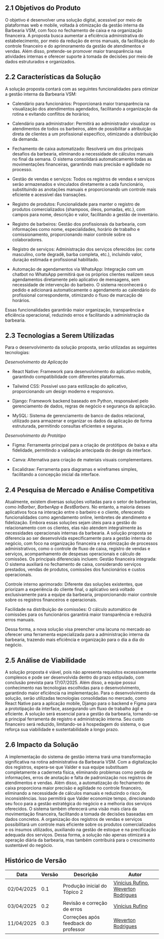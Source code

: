 ## 2.1 Objetivos do Produto

O objetivo é desenvolver uma solução digital, acessível por meio de plataformas web e mobile, voltada à otimização da gestão interna da Barbearia VSM, com foco no fechamento de caixa e na organização financeira.
A proposta busca aumentar a eficiência administrativa do estabelecimento, por meio da redução de erros manuais, da facilitação do controle financeiro e do aprimoramento da gestão de atendimentos e vendas.
Além disso, pretende-se promover maior transparência nas atividades internas e oferecer suporte à tomada de decisões por meio de dados estruturados e organizados.

## 2.2 Características da Solução

A solução proposta contará com as seguintes funcionalidades para otimizar a gestão interna da Barbearia VSM:

- Calendário para funcionários: Proporcionará maior transparência na visualização dos atendimentos agendados, facilitando a organização da rotina e evitando conflitos de horários;

- Calendário para administrador: Permitirá ao administrador visualizar os atendimentos de todos os barbeiros, além de possibilitar a atribuição direta de clientes a um profissional específico, otimizando a distribuição da demanda.

- Fechamento de caixa automatizado: Resolverá um dos principais desafios da barbearia, eliminando a necessidade de cálculos manuais no final da semana. O sistema consolidará automaticamente todas as movimentações financeiras, garantindo mais precisão e agilidade no processo.

- Gestão de vendas e serviços: Todos os registros de vendas e serviços serão armazenados e vinculados diretamente a cada funcionário, substituindo as anotações manuais e proporcionando um controle mais eficiente e acessível das transações.

- Registro de produtos: Funcionalidade para manter o registro de produtos comercializados (shampoos, óleos, pomadas, etc.), com campos para nome, descrição e valor, facilitando a gestão de inventário.

- Registro de barbeiros: Gestão dos profissionais da barbearia, com informações como nome, especialidades, horário de trabalho e comissionamento, proporcionando maior controle sobre os colaboradores.

- Registro de serviços: Administração dos serviços oferecidos (ex: corte masculino, corte degradê, barba completa, etc.), incluindo valor, duração estimada e profissional habilitado.

- Automação de agendamentos via WhatsApp: Integração com um chatbot no WhatsApp permitirá que os próprios clientes realizem seus agendamentos diretamente pelo aplicativo de mensagens, sem necessidade de intervenção do barbeiro. O sistema reconhecerá o pedido e adicionará automaticamente o agendamento ao calendário do profissional correspondente, otimizando o fluxo de marcação de horários.

Essas funcionalidades garantirão maior organização, transparência e eficiência operacional, reduzindo erros e facilitando a administração da barbearia.

## 2.3 Tecnologias a Serem Utilizadas

Para o desenvolvimento da solução proposta, serão utilizadas as seguintes tecnologias:

_Desenvolvimento da Aplicação_  

- React Native: Framework para desenvolvimento do aplicativo mobile, garantindo compatibilidade com diferentes plataformas.

- Tailwind CSS: Possível uso para estilização do aplicativo, proporcionando um design moderno e responsivo.

- Django: Framework backend baseado em Python, responsável pelo gerenciamento de dados, regras de negócio e segurança da aplicação.

- MySQL: Sistema de gerenciamento de banco de dados relacional, utilizado para armazenar e organizar os dados da aplicação de forma estruturada, permitindo consultas eficientes e seguras.

_Desenvolvimento do Protótipo_  

- Figma: Ferramenta principal para a criação de protótipos de baixa e alta fidelidade, permitindo a validação antecipada do design da interface.

- Canva: Alternativa para criação de materiais visuais complementares.

- Excalidraw: Ferramenta para diagramas e wireframes simples, facilitando a concepção inicial da interface.

## 2.4 Pesquisa de Mercado e Análise Competitiva

Atualmente, existem diversas soluções voltadas para o setor de barbearias, como _InBarber_, _BarberApp_ e _BestBarbers_. No entanto, a maioria desses aplicativos foca na interação entre o barbeiro e o cliente, oferecendo funcionalidades como agendamento online, lembretes de atendimento e fidelização. Embora essas soluções sejam úteis para a gestão do relacionamento com os clientes, elas não atendem integralmente às necessidades operacionais internas da barbearia.
A solução proposta se diferencia ao ser desenvolvida especificamente para a gestão interna do negócio, com foco na organização financeira e na otimização de processos administrativos, como o controle de fluxo de caixa, registro de vendas e serviços, acompanhamento de despesas operacionais e cálculo de comissões. Os principais diferenciais incluem:
Gestão financeira integrada: O sistema auxiliará no fechamento de caixa, considerando serviços prestados, vendas de produtos, comissões dos funcionários e custos operacionais.

Controle interno aprimorado: Diferente das soluções existentes, que priorizam a experiência do cliente final, o aplicativo será voltado exclusivamente para a equipe da barbearia, proporcionando maior controle sobre os registros financeiros e operacionais.

Facilidade na distribuição de comissões: O cálculo automático de comissões para os funcionários garantirá maior transparência e reduzirá erros manuais.

Dessa forma, a nova solução visa preencher uma lacuna no mercado ao oferecer uma ferramenta especializada para a administração interna da barbearia, trazendo mais eficiência e organização para o dia a dia do negócio.

## 2.5 Análise de Viabilidade

A solução proposta é viável, pois não apresenta requisitos excessivamente complexos e pode ser desenvolvida dentro do prazo estipulado, com conclusão prevista para 17/07/2025. Além disso, a equipe possui conhecimento nas tecnologias escolhidas para o desenvolvimento, garantindo maior eficiência na implementação.
Para o desenvolvimento da solução, serão utilizadas tecnologias consolidadas no mercado, como React Native para a aplicação mobile, Django para o backend e Figma para a prototipação da interface, assegurando um fluxo de trabalho ágil e eficiente.
A solução será essencial para a gestão da barbearia, tornando-se a principal ferramenta de registro e administração interna. Seu custo financeiro será reduzido, limitando-se à hospedagem do sistema, o que reforça sua viabilidade e sustentabilidade a longo prazo.

## 2.6 Impacto da Solução

A implementação do sistema de gestão interna trará uma transformação significativa na rotina administrativa da Barbearia VSM. Com a digitalização dos registros, espera-se que Valder e sua equipe substituam completamente a caderneta física, eliminando problemas como perda de informações, erros de anotação e falta de padronização nos registros de atendimentos e vendas.
Além disso, a automatização do fechamento de caixa proporciona maior precisão e agilidade no controle financeiro, eliminando a necessidade de cálculos manuais e reduzindo o risco de inconsistências. Isso permitirá que Valder economize tempo, direcionando seu foco para a gestão estratégica do negócio e a melhoria dos serviços oferecidos.
O sistema também oferecerá uma visão mais clara da movimentação financeira, facilitando a tomada de decisões baseadas em dados concretos. A organização dos registros de vendas e serviços possibilitará um controle mais eficiente sobre os produtos comercializados e os insumos utilizados, auxiliando na gestão de estoque e na precificação adequada dos serviços.
Dessa forma, a solução não apenas otimizará a operação diária da barbearia, mas também contribuirá para o crescimento sustentável do negócio.

## Histórico de Versão

| Data | Versão | Descrição | Autor |
|---|---|---|----|
| 02/04/2025 | 0.1 | Produção inicial do Tópico 2 | [Vinícius Rufino](https://github.com/RufinoVfR), [Weverton Rodrigues](https://github.com/vevetin) |
| 03/04/2025 | 0.2 | Revisão e correção de erros | [Vinícius Rufino](https://github.com/RufinoVfR) |
| 11/04/2025 | 0.3 | Correções após feedback do professor | [Weverton Rodrigues](https://github.com/vevetin) |
